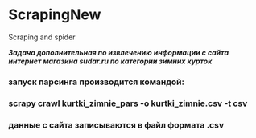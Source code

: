 # ScrapingNew
 Scraping and spider

***Задача дополнительная по извлечению информации с сайта <br> интернет магазина sudar.ru по категории зимних курток***

### запуск парсинга производится командой:
### scrapy crawl kurtki_zimnie_pars -o kurtki_zimnie.csv -t csv

### данные с сайта записываются в файл формата .csv